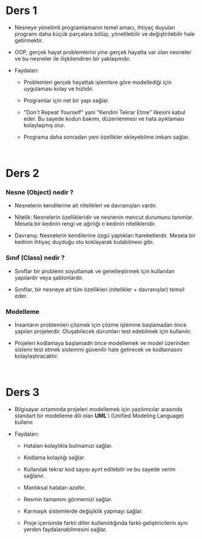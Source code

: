 # Ders 1

- Nesneye yönelimli programlamanın temel amacı, ihtiyaç duyulan programı daha küçük parçalara bölüp, yönetilebilir ve değiştirilebilir hale getirmektir.

- OOP, gerçek hayat problemlerini yine gerçek hayatta var olan nesneler ve bu nesneler ile ilişkilendiren bir yaklaşımdır.

-  Faydaları:

    - Problemleri gerçek hayattak işlemlere göre modellediği için uygulaması kolay ve hızlıdır.

    - Programlar için net bir yapı sağlar.

    - "Don't Repeat Yourself" yani "Kendini Tekrar Etme" ilkesini kabul eder. Bu sayede kodun bakımı, düzenlenmesi ve hata ayıklaması kolaylaşmış olur.

    - Programa daha sonradan yeni özellikler ekleyebilme imkanı sağlar.

<br>

# Ders 2

### Nesne (Object) nedir ?

- Nesnelerin kendilerine ait nitelikleri ve davranışları vardır.

- Nitelik: Nesnelerin özellikleridir ve nesnenin mevcut durumunu tanımlar. Mesela bir kedinin rengi ve ağırlığı o kedinin nitelikleridir.

- Davranış: Nesnelerin kendilerine özgü yaptıkları hareketlerdir. 
Mesela bir kedinin ihtiyaç duyduğu otu koklayarak bulabilmesi gibi.
        
### Sınıf (Class) nedir ?

- Sınıflar bir problemi soyutlamak ve genelleştirmek için kullanılan yapılardır veya şablonlardır.

- Sınıflar, bir nesneye ait tüm özellikleri (nitelikler + davranışlar) temsil eder. 

### Modelleme        

- İnsanların problemleri çözmek için çözme işlemine başlamadan önce yapılan projelerdir. Oluşabilecek durumları test edebilmek için kullanılır.

- Projeleri kodlamaya başlamadn önce modellemek ve model üzerinden sistemi test etmek sistemmi güvenilir hale getirecek ve kodlamasını kolaylaştıracaktır.

<br>

# Ders 3

- Bilgisayar ortamında projeleri modellemek için yazılımcılar arasında standart bir modelleme dili olan **UML**'i (Unified Modeling Language) kullanır. 

- Faydaları:

    - Hataları kolaylıkla bulmamızı sağlar.

    - Kodlama kolaylığı sağlar.

    - Kullanılak tekrar kod sayısı ayırt edilebilir ve bu sayede verim sağlanır.

    - Mantıksal hataları azaltır.

    - Resmin tamamını görmemizi sağlar.

    - Karmaşık sistemlerde değişiklik yapmayı sağlar.

    - Proje içerisinde farklı diller kullanıldığında farklı geliştiricilerin aynı yerden faydalanabilmesini sağlar.

    

